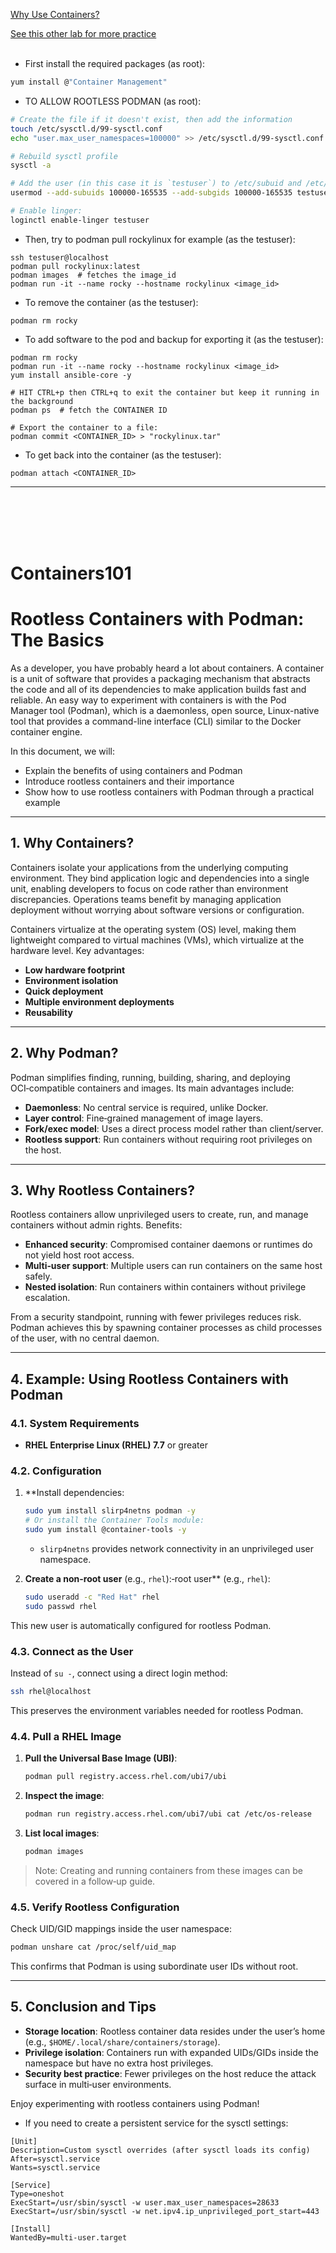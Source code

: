 [Why Use Containers?](#Containers101)

[See this other lab for more practice](https://github.com/RedHatRanger/rhcsa9vagrant/blob/main/rhcsa-practice-questions/21_container_service.md)
<br><br>

* First install the required packages (as root):
```bash
yum install @"Container Management"
```

* TO ALLOW ROOTLESS PODMAN (as root):
```bash
# Create the file if it doesn't exist, then add the information
touch /etc/sysctl.d/99-sysctl.conf
echo "user.max_user_namespaces=100000" >> /etc/sysctl.d/99-sysctl.conf

# Rebuild sysctl profile
sysctl -a

# Add the user (in this case it is `testuser`) to /etc/subuid and /etc/subgid
usermod --add-subuids 100000-165535 --add-subgids 100000-165535 testuser

# Enable linger:
loginctl enable-linger testuser
```

* Then, try to podman pull rockylinux for example (as the testuser):
```
ssh testuser@localhost
podman pull rockylinux:latest
podman images  # fetches the image_id
podman run -it --name rocky --hostname rockylinux <image_id>
```

* To remove the container (as the testuser):
```
podman rm rocky
```

* To add software to the pod and backup for exporting it (as the testuser):
```
podman rm rocky
podman run -it --name rocky --hostname rockylinux <image_id>
yum install ansible-core -y

# HIT CTRL+p then CTRL+q to exit the container but keep it running in the background
podman ps  # fetch the CONTAINER ID

# Export the container to a file:
podman commit <CONTAINER_ID> > "rockylinux.tar"
```

* To get back into the container (as the testuser):
```
podman attach <CONTAINER_ID>
```


---

<br><br><br><br>

# Containers101

# Rootless Containers with Podman: The Basics

As a developer, you have probably heard a lot about containers. A container is a unit of software that provides a packaging mechanism that abstracts the code and all of its dependencies to make application builds fast and reliable. An easy way to experiment with containers is with the Pod Manager tool (Podman), which is a daemonless, open source, Linux-native tool that provides a command-line interface (CLI) similar to the Docker container engine.

In this document, we will:

- Explain the benefits of using containers and Podman
- Introduce rootless containers and their importance
- Show how to use rootless containers with Podman through a practical example

---

## 1. Why Containers?

Containers isolate your applications from the underlying computing environment. They bind application logic and dependencies into a single unit, enabling developers to focus on code rather than environment discrepancies. Operations teams benefit by managing application deployment without worrying about software versions or configuration.

Containers virtualize at the operating system (OS) level, making them lightweight compared to virtual machines (VMs), which virtualize at the hardware level. Key advantages:

- **Low hardware footprint**
- **Environment isolation**
- **Quick deployment**
- **Multiple environment deployments**
- **Reusability**

---

## 2. Why Podman?

Podman simplifies finding, running, building, sharing, and deploying OCI‑compatible containers and images. Its main advantages include:

- **Daemonless**: No central service is required, unlike Docker.
- **Layer control**: Fine‑grained management of image layers.
- **Fork/exec model**: Uses a direct process model rather than client/server.
- **Rootless support**: Run containers without requiring root privileges on the host.

---

## 3. Why Rootless Containers?

Rootless containers allow unprivileged users to create, run, and manage containers without admin rights. Benefits:

- **Enhanced security**: Compromised container daemons or runtimes do not yield host root access.
- **Multi‑user support**: Multiple users can run containers on the same host safely.
- **Nested isolation**: Run containers within containers without privilege escalation.

From a security standpoint, running with fewer privileges reduces risk. Podman achieves this by spawning container processes as child processes of the user, with no central daemon.

---

## 4. Example: Using Rootless Containers with Podman

### 4.1. System Requirements

- **RHEL Enterprise Linux (RHEL) 7.7** or greater

### 4.2. Configuration

1. **Install dependencies:

   ```bash
   sudo yum install slirp4netns podman -y
   # Or install the Container Tools module:
   sudo yum install @container-tools -y
   ```
   - `slirp4netns` provides network connectivity in an unprivileged user namespace.

3. **Create a non-root user** (e.g., `rhel`):‑root user** (e.g., `rhel`):

   ```bash
   sudo useradd -c "Red Hat" rhel
   sudo passwd rhel
   ```

This new user is automatically configured for rootless Podman.

### 4.3. Connect as the User

Instead of `su -`, connect using a direct login method:

```bash
ssh rhel@localhost
```

This preserves the environment variables needed for rootless Podman.

### 4.4. Pull a RHEL Image

1. **Pull the Universal Base Image (UBI)**:

   ```bash
   podman pull registry.access.rhel.com/ubi7/ubi
   ```

2. **Inspect the image**:

   ```bash
   podman run registry.access.rhel.com/ubi7/ubi cat /etc/os-release
   ```

3. **List local images**:

   ```bash
   podman images
   ```

> Note: Creating and running containers from these images can be covered in a follow‑up guide.

### 4.5. Verify Rootless Configuration

Check UID/GID mappings inside the user namespace:

```bash
podman unshare cat /proc/self/uid_map
```

This confirms that Podman is using subordinate user IDs without root.

---

## 5. Conclusion and Tips

- **Storage location**: Rootless container data resides under the user’s home (e.g., `$HOME/.local/share/containers/storage`).
- **Privilege isolation**: Containers run with expanded UIDs/GIDs inside the namespace but have no extra host privileges.
- **Security best practice**: Fewer privileges on the host reduce the attack surface in multi‑user environments.

Enjoy experimenting with rootless containers using Podman!

* If you need to create a persistent service for the sysctl settings:
```
[Unit]
Description=Custom sysctl overrides (after sysctl loads its config)
After=sysctl.service
Wants=sysctl.service
 
[Service]
Type=oneshot
ExecStart=/usr/sbin/sysctl -w user.max_user_namespaces=28633
ExecStart=/usr/sbin/sysctl -w net.ipv4.ip_unprivileged_port_start=443
 
[Install]
WantedBy=multi-user.target
```
